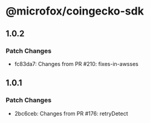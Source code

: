 # @microfox/coingecko-sdk

## 1.0.2

### Patch Changes

- fc83da7: Changes from PR #210: fixes-in-awsses

## 1.0.1

### Patch Changes

- 2bc6ceb: Changes from PR #176: retryDetect
